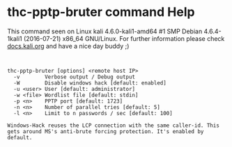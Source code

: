 # thc-pptp-bruter command Help

 This command seen on Linux kali 4.6.0-kali1-amd64 #1 SMP Debian 4.6.4-1kali1 (2016-07-21) x86_64 GNU/Linux. For further information please check [docs.kali.org](docs.kali.org) and have a nice day buddy ;) 

~~~


thc-pptp-bruter [options] <remote host IP>
  -v        Verbose output / Debug output
  -W        Disable windows hack [default: enabled]
  -u <user> User [default: administrator]
  -w <file> Wordlist file [default: stdin]
  -p <n>    PPTP port [default: 1723]
  -n <n>    Number of parallel tries [default: 5]
  -l <n>    Limit to n passwords / sec [default: 100]

Windows-Hack reuses the LCP connection with the same caller-id. This
gets around MS's anti-brute forcing protection. It's enabled by default.

~~~
